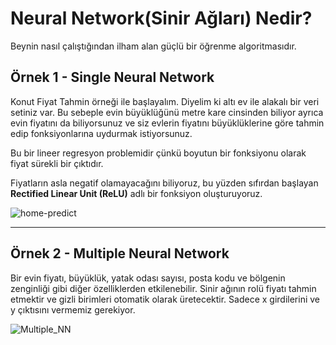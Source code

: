 ﻿# Neural Network(Sinir Ağları) Nedir?
Beynin nasıl çalıştığından ilham alan güçlü bir öğrenme algoritmasıdır.
## Örnek 1 - Single Neural Network
Konut Fiyat Tahmin örneği ile başlayalım. Diyelim ki altı ev ile alakalı bir veri setiniz var. Bu sebeple evin büyüklüğünü metre kare cinsinden biliyor ayrıca evin fiyatını da biliyorsunuz ve siz evlerin fiyatını büyüklüklerine göre tahmin edip fonksiyonlarına uydurmak istiyorsunuz.

Bu bir lineer regresyon problemidir çünkü boyutun bir fonksiyonu olarak fiyat sürekli bir çıktıdır.

Fiyatların asla negatif olamayacağını biliyoruz, bu yüzden sıfırdan başlayan **Rectified Linear Unit (ReLU)** adlı bir fonksiyon oluşturuyoruz.

![home-predict](https://i.hizliresim.com/12anCA.png)

---
## Örnek 2 - Multiple Neural Network
Bir evin fiyatı, büyüklük, yatak odası sayısı, posta kodu ve bölgenin zenginliği gibi diğer özelliklerden etkilenebilir. Sinir ağının rolü fiyatı tahmin etmektir ve gizli birimleri otomatik olarak üretecektir. Sadece x girdilerini ve y çıktısını vermemiz gerekiyor.

![Multiple_NN](https://i.hizliresim.com/gfuBNF.png)



